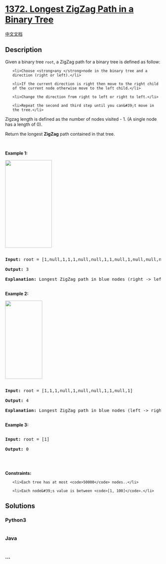 # [1372. Longest ZigZag Path in a Binary Tree](https://leetcode.com/problems/longest-zigzag-path-in-a-binary-tree)

[中文文档](/solution/1300-1399/1372.Longest%20ZigZag%20Path%20in%20a%20Binary%20Tree/README.md)

## Description
<p>Given a binary tree <code>root</code>, a&nbsp;ZigZag path for a binary tree is defined as follow:</p>



<ul>

	<li>Choose <strong>any </strong>node in the binary tree and a direction (right or left).</li>

	<li>If the current direction is right then move to the right child of the current node otherwise move to the left child.</li>

	<li>Change the direction from right to left or right to left.</li>

	<li>Repeat the second and third step until you can&#39;t move in the tree.</li>

</ul>



<p>Zigzag length is defined as the number of nodes visited - 1. (A single node has a length of 0).</p>



<p>Return&nbsp;the longest <strong>ZigZag</strong> path contained in that tree.</p>



<p>&nbsp;</p>

<p><strong>Example 1:</strong></p>



<p><strong><img alt="" src="https://assets.leetcode.com/uploads/2020/01/22/sample_1_1702.png" style="width: 151px; height: 283px;" /></strong></p>



<pre>

<strong>Input:</strong> root = [1,null,1,1,1,null,null,1,1,null,1,null,null,null,1,null,1]

<strong>Output:</strong> 3

<strong>Explanation:</strong> Longest ZigZag path in blue nodes (right -&gt; left -&gt; right).

</pre>



<p><strong>Example 2:</strong></p>



<p><strong><img alt="" src="https://assets.leetcode.com/uploads/2020/01/22/sample_2_1702.png" style="width: 120px; height: 253px;" /></strong></p>



<pre>

<strong>Input:</strong> root = [1,1,1,null,1,null,null,1,1,null,1]

<strong>Output:</strong> 4

<strong>Explanation:</strong> Longest ZigZag path in blue nodes (left -&gt; right -&gt; left -&gt; right).

</pre>



<p><strong>Example 3:</strong></p>



<pre>

<strong>Input:</strong> root = [1]

<strong>Output:</strong> 0

</pre>



<p>&nbsp;</p>

<p><strong>Constraints:</strong></p>



<ul>

	<li>Each tree has at most <code>50000</code> nodes..</li>

	<li>Each node&#39;s value is between <code>[1, 100]</code>.</li>

</ul>


## Solutions


<!-- tabs:start -->

### **Python3**

```python

```

### **Java**

```java

```

### **...**
```

```

<!-- tabs:end -->